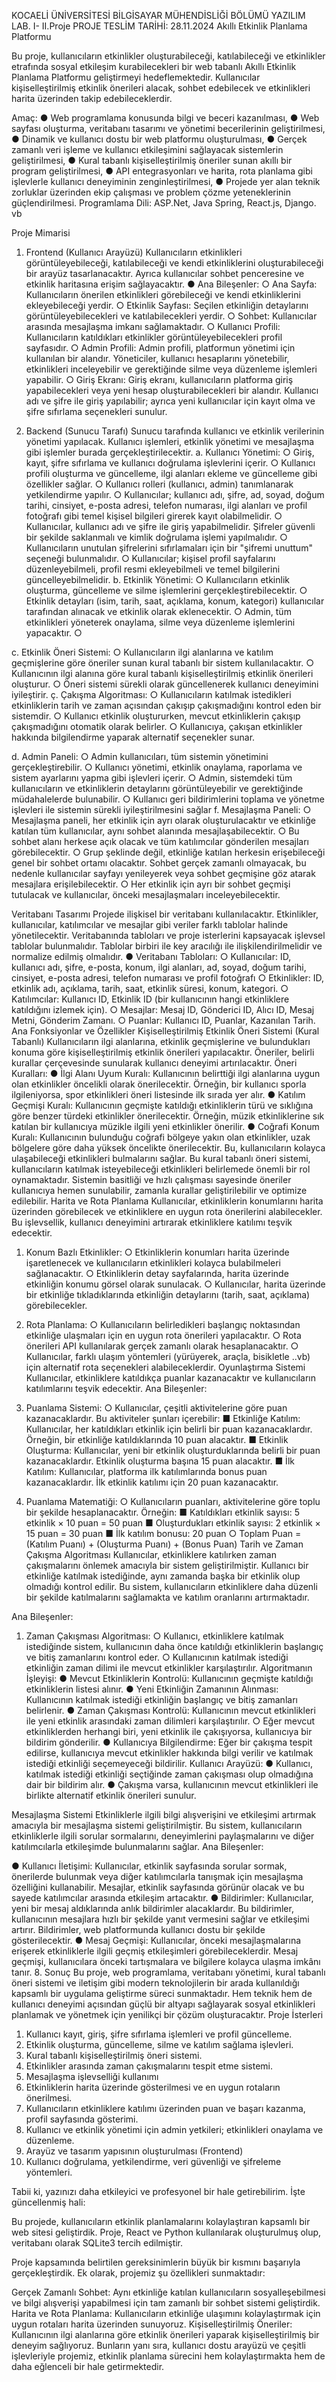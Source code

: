 KOCAELİ ÜNİVERSİTESİ
BİLGİSAYAR MÜHENDİSLİĞİ BÖLÜMÜ
YAZILIM LAB. I- II.Proje
PROJE TESLİM TARİHİ: 28.11.2024
Akıllı Etkinlik Planlama Platformu


Bu proje, kullanıcıların etkinlikler oluşturabileceği, katılabileceği ve etkinlikler etrafında
sosyal etkileşim kurabilecekleri bir web tabanlı Akıllı Etkinlik Planlama Platformu
geliştirmeyi hedeflemektedir. Kullanıcılar kişiselleştirilmiş etkinlik önerileri alacak, sohbet
edebilecek ve etkinlikleri harita üzerinden takip edebileceklerdir.


Amaç:
● Web programlama konusunda bilgi ve beceri kazanılması,
● Web sayfası oluşturma, veritabanı tasarımı ve yönetimi becerilerinin geliştirilmesi,
● Dinamik ve kullanıcı dostu bir web platformu oluşturulması,
● Gerçek zamanlı veri işleme ve kullanıcı etkileşimini sağlayacak sistemlerin
geliştirilmesi,
● Kural tabanlı kişiselleştirilmiş öneriler sunan akıllı bir program geliştirilmesi,
● API entegrasyonları ve harita, rota planlama gibi işlevlerle kullanıcı deneyiminin
zenginleştirilmesi,
● Projede yer alan teknik zorluklar üzerinden ekip çalışması ve problem çözme
yeteneklerinin güçlendirilmesi.
Programlama Dili: ASP.Net, Java Spring, React.js, Django. vb



Proje Mimarisi

1. Frontend (Kullanıcı Arayüzü)
Kullanıcıların etkinlikleri görüntüleyebileceği, katılabileceği ve kendi etkinliklerini
oluşturabileceği bir arayüz tasarlanacaktır. Ayrıca kullanıcılar sohbet penceresine ve etkinlik
haritasına erişim sağlayacaktır.
● Ana Bileşenler:
○ Ana Sayfa: Kullanıcıların önerilen etkinlikleri görebileceği ve kendi
etkinliklerini ekleyebileceği yerdir.
○ Etkinlik Sayfası: Seçilen etkinliğin detaylarını görüntüleyebilecekleri ve
katılabilecekleri yerdir.
○ Sohbet: Kullanıcılar arasında mesajlaşma imkanı sağlamaktadır.
○ Kullanıcı Profili: Kullanıcıların katıldıkları etkinlikler görüntüleyebilecekleri
profil sayfasıdır.
○ Admin Profili: Admin profili, platformun yönetimi için kullanılan bir alandır.
Yöneticiler, kullanıcı hesaplarını yönetebilir, etkinlikleri inceleyebilir ve
gerektiğinde silme veya düzenleme işlemleri yapabilir.
○ Giriş Ekranı: Giriş ekranı, kullanıcıların platforma giriş yapabilecekleri veya
yeni hesap oluşturabilecekleri bir alandır. Kullanıcı adı ve şifre ile giriş
yapılabilir; ayrıca yeni kullanıcılar için kayıt olma ve şifre sıfırlama seçenekleri
sunulur.


2. Backend (Sunucu Tarafı)
Sunucu tarafında kullanıcı ve etkinlik verilerinin yönetimi yapılacak. Kullanıcı işlemleri,
etkinlik yönetimi ve mesajlaşma gibi işlemler burada gerçekleştirilecektir.
a. Kullanıcı Yönetimi:
○ Giriş, kayıt, şifre sıfırlama ve kullanıcı doğrulama işlevlerini içerir.
○ Kullanıcı profili oluşturma ve güncelleme, ilgi alanları ekleme ve güncelleme
gibi özellikler sağlar.
○ Kullanıcı rolleri (kullanıcı, admin) tanımlanarak yetkilendirme yapılır.
○ Kullanıcılar; kullanıcı adı, şifre, ad, soyad, doğum tarihi, cinsiyet, e-posta
adresi, telefon numarası, ilgi alanları ve profil fotoğrafı gibi temel kişisel
bilgileri girerek kayıt olabilmelidir.
○ Kullanıcılar, kullanıcı adı ve şifre ile giriş yapabilmelidir. Şifreler güvenli bir
şekilde saklanmalı ve kimlik doğrulama işlemi yapılmalıdır.
○ Kullanıcıların unutulan şifrelerini sıfırlamaları için bir "şifremi unuttum"
seçeneği bulunmalıdır.
○ Kullanıcılar; kişisel profil sayfalarını düzenleyebilmeli, profil resmi
ekleyebilmeli ve temel bilgilerini güncelleyebilmelidir.
b. Etkinlik Yönetimi:
○ Kullanıcıların etkinlik oluşturma, güncelleme ve silme işlemlerini
gerçekleştirebilecektir.
○ Etkinlik detayları (isim, tarih, saat, açıklama, konum, kategori) kullanıcılar
tarafından alınacak ve etkinlik olarak eklenecektir.
○ Admin, tüm etkinlikleri yöneterek onaylama, silme veya düzenleme işlemlerini
yapacaktır.
○


c. Etkinlik Öneri Sistemi:
○ Kullanıcıların ilgi alanlarına ve katılım geçmişlerine göre öneriler sunan kural
tabanlı bir sistem kullanılacaktır.
○ Kullanıcının ilgi alanına göre kural tabanlı kişiselleştirilmiş etkinlik önerileri
oluşturur.
○ Öneri sistemi sürekli olarak güncellenerek kullanıcı deneyimini iyileştirir.
ç. Çakışma Algoritması:
○ Kullanıcıların katılmak istedikleri etkinliklerin tarih ve zaman açısından çakışıp
çakışmadığını kontrol eden bir sistemdir.
○ Kullanıcı etkinlik oluştururken, mevcut etkinliklerin çakışıp çakışmadığını
otomatik olarak belirler.
○ Kullanıcıya, çakışan etkinlikler hakkında bilgilendirme yaparak alternatif
seçenekler sunar.



d. Admin Paneli:
○ Admin kullanıcıları, tüm sistemin yönetimini gerçekleştirebilir.
○ Kullanıcı yönetimi, etkinlik onaylama, raporlama ve sistem ayarlarını yapma
gibi işlevleri içerir.
○ Admin, sistemdeki tüm kullanıcıların ve etkinliklerin detaylarını
görüntüleyebilir ve gerektiğinde müdahalelerde bulunabilir.
○ Kullanıcı geri bildirimlerini toplama ve yönetme işlevleri ile sistemin sürekli
iyileştirilmesini sağlar
f. Mesajlaşma Paneli:
○ Mesajlaşma paneli, her etkinlik için ayrı olarak oluşturulacaktır ve etkinliğe
katılan tüm kullanıcılar, aynı sohbet alanında mesajlaşabilecektir.
○ Bu sohbet alanı herkese açık olacak ve tüm katılımcılar gönderilen mesajları
görebilecektir.
○ Grup şeklinde değil, etkinliğe katılan herkesin erişebileceği genel bir sohbet
ortamı olacaktır. Sohbet gerçek zamanlı olmayacak, bu nedenle kullanıcılar
sayfayı yenileyerek veya sohbet geçmişine göz atarak mesajlara
erişilebilecektir.
○ Her etkinlik için ayrı bir sohbet geçmişi tutulacak ve kullanıcılar, önceki
mesajlaşmaları inceleyebilecektir.



Veritabanı Tasarımı
Projede ilişkisel bir veritabanı kullanılacaktır. Etkinlikler, kullanıcılar, katılımcılar ve mesajlar
gibi veriler farklı tablolar halinde yönetilecektir. Veritabanında tabloları ve proje isterlerini
kapsayacak işlevsel tablolar bulunmalıdır. Tablolar birbiri ile key aracılığı ile
ilişkilendirilmelidir ve normalize edilmiş olmalıdır.
● Veritabanı Tabloları:
○ Kullanıcılar: ID, kullanıcı adı, şifre, e-posta, konum, ilgi alanları, ad, soyad,
doğum tarihi, cinsiyet, e-posta adresi, telefon numarası ve profil fotoğrafı
○ Etkinlikler: ID, etkinlik adı, açıklama, tarih, saat, etkinlik süresi, konum,
kategori.
○ Katılımcılar: Kullanıcı ID, Etkinlik ID (bir kullanıcının hangi etkinliklere
katıldığını izlemek için).
○ Mesajlar: Mesaj ID, Gönderici ID, Alıcı ID, Mesaj Metni, Gönderim Zamanı.
○ Puanlar: Kullanıcı ID, Puanlar, Kazanılan Tarih.
Ana Fonksiyonlar ve Özellikler
Kişiselleştirilmiş Etkinlik Öneri Sistemi (Kural Tabanlı)
Kullanıcıların ilgi alanlarına, etkinlik geçmişlerine ve bulundukları konuma göre
kişiselleştirilmiş etkinlik önerileri yapılacaktır. Öneriler, belirli kurallar çerçevesinde sunularak
kullanıcı deneyimi artırılacaktır.
Öneri Kuralları:
● İlgi Alanı Uyum Kuralı: Kullanıcının belirttiği ilgi alanlarına uygun olan etkinlikler
öncelikli olarak önerilecektir. Örneğin, bir kullanıcı sporla ilgileniyorsa, spor
etkinlikleri öneri listesinde ilk sırada yer alır.
● Katılım Geçmişi Kuralı: Kullanıcının geçmişte katıldığı etkinliklerin türü ve
sıklığına göre benzer türdeki etkinlikler önerilecektir. Örneğin, müzik etkinliklerine
sık katılan bir kullanıcıya müzikle ilgili yeni etkinlikler önerilir.
● Coğrafi Konum Kuralı: Kullanıcının bulunduğu coğrafi bölgeye yakın olan
etkinlikler, uzak bölgelere göre daha yüksek öncelikte önerilecektir. Bu, kullanıcıların
kolayca ulaşabileceği etkinlikleri bulmalarını sağlar.
Bu kural tabanlı öneri sistemi, kullanıcıların katılmak isteyebileceği etkinlikleri belirlemede
önemli bir rol oynamaktadır. Sistemin basitliği ve hızlı çalışması sayesinde öneriler kullanıcıya
hemen sunulabilir, zamanla kurallar geliştirilebilir ve optimize edilebilir.
Harita ve Rota Planlama
Kullanıcılar, etkinliklerin konumlarını harita üzerinden görebilecek ve etkinliklere en uygun
rota önerilerini alabilecekler. Bu işlevsellik, kullanıcı deneyimini artırarak etkinliklere katılımı
teşvik edecektir.


1. Konum Bazlı Etkinlikler:
○ Etkinliklerin konumları harita üzerinde işaretlenecek ve kullanıcıların
etkinlikleri kolayca bulabilmeleri sağlanacaktır.
○ Etkinliklerin detay sayfalarında, harita üzerinde etkinliğin konumu görsel
olarak sunulacak.
○ Kullanıcılar, harita üzerinde bir etkinliğe tıkladıklarında etkinliğin detaylarını
(tarih, saat, açıklama) görebilecekler.


2. Rota Planlama:
○ Kullanıcıların belirledikleri başlangıç noktasından etkinliğe ulaşmaları için en
uygun rota önerileri yapılacaktır.
○ Rota önerileri API kullanılarak gerçek zamanlı olarak hesaplanacaktır.
○ Kullanıcılar, farklı ulaşım yöntemleri (yürüyerek, araçla, bisikletle ..vb) için
alternatif rota seçenekleri alabileceklerdir.
Oyunlaştırma Sistemi
Kullanıcılar, etkinliklere katıldıkça puanlar kazanacaktır ve kullanıcıların katılımlarını teşvik
edecektir.
Ana Bileşenler:


1. Puanlama Sistemi:
○ Kullanıcılar, çeşitli aktivitelerine göre puan kazanacaklardır. Bu aktiviteler
şunları içerebilir:
■ Etkinliğe Katılım: Kullanıcılar, her katıldıkları etkinlik için belirli bir
puan kazanacaklardır. Örneğin, bir etkinliğe katıldıklarında 10 puan
alacaktır.
■ Etkinlik Oluşturma: Kullanıcılar, yeni bir etkinlik oluşturduklarında
belirli bir puan kazanacaklardır. Etkinlik oluşturma başına 15 puan
alacaktır.
■ İlk Katılım: Kullanıcılar, platforma ilk katılımlarında bonus puan
kazanacaklardır. İlk etkinlik katılımı için 20 puan kazanacaktır.


2. Puanlama Matematiği:
○ Kullanıcıların puanları, aktivitelerine göre toplu bir şekilde hesaplanacaktır.
Örneğin:
■ Katıldıkları etkinlik sayısı: 5 etkinlik × 10 puan = 50 puan
■ Oluşturdukları etkinlik sayısı: 2 etkinlik × 15 puan = 30 puan
■ İlk katılım bonusu: 20 puan
○ Toplam Puan = (Katılım Puanı) + (Oluşturma Puanı) + (Bonus Puan)
Tarih ve Zaman Çakışma Algoritması
Kullanıcılar, etkinliklere katılırken zaman çakışmalarını önlemek amacıyla bir sistem
geliştirilmiştir. Kullanıcı bir etkinliğe katılmak istediğinde, aynı zamanda başka bir etkinlik
olup olmadığı kontrol edilir. Bu sistem, kullanıcıların etkinliklere daha düzenli bir şekilde
katılmalarını sağlamakta ve katılım oranlarını artırmaktadır.

Ana Bileşenler:

1. Zaman Çakışması Algoritması:
○ Kullanıcı, etkinliklere katılmak istediğinde sistem, kullanıcının daha önce
katıldığı etkinliklerin başlangıç ve bitiş zamanlarını kontrol eder.
○ Kullanıcının katılmak istediği etkinliğin zaman dilimi ile mevcut etkinlikler
karşılaştırılır.
Algoritmanın İşleyişi:
● Mevcut Etkinliklerin Kontrolü: Kullanıcının geçmişte katıldığı etkinliklerin listesi
alınır.
● Yeni Etkinliğin Zamanının Alınması: Kullanıcının katılmak istediği etkinliğin
başlangıç ve bitiş zamanları belirlenir.
● Zaman Çakışması Kontrolü: Kullanıcının mevcut etkinlikleri ile yeni etkinlik
arasındaki zaman dilimleri karşılaştırılır.
○ Eğer mevcut etkinliklerden herhangi biri, yeni etkinlik ile çakışıyorsa,
kullanıcıya bir bildirim gönderilir.
● Kullanıcıya Bilgilendirme: Eğer bir çakışma tespit edilirse, kullanıcıya mevcut
etkinlikler hakkında bilgi verilir ve katılmak istediği etkinliği seçemeyeceği bildirilir.
Kullanıcı Arayüzü:
● Kullanıcı, katılmak istediği etkinliği seçtiğinde zaman çakışması olup olmadığına dair
bir bildirim alır.
● Çakışma varsa, kullanıcının mevcut etkinlikleri ile birlikte alternatif etkinlik önerileri
sunulur.


Mesajlaşma Sistemi
Etkinliklerle ilgili bilgi alışverişini ve etkileşimi artırmak amacıyla bir mesajlaşma sistemi
geliştirilmiştir. Bu sistem, kullanıcıların etkinliklerle ilgili sorular sormalarını, deneyimlerini
paylaşmalarını ve diğer katılımcılarla etkileşimde bulunmalarını sağlar.
Ana Bileşenler:

● Kullanıcı İletişimi:
Kullanıcılar, etkinlik sayfasında sorular sormak, önerilerde bulunmak veya diğer
katılımcılarla tanışmak için mesajlaşma özelliğini kullanabilir. Mesajlar, etkinlik
sayfasında görünür olacak ve bu sayede katılımcılar arasında etkileşim artacaktır.
● Bildirimler:
Kullanıcılar, yeni bir mesaj aldıklarında anlık bildirimler alacaklardır. Bu bildirimler,
kullanıcının mesajlara hızlı bir şekilde yanıt vermesini sağlar ve etkileşimi artırır.
Bildirimler, web platformunda kullanıcı dostu bir şekilde gösterilecektir.
● Mesaj Geçmişi:
Kullanıcılar, önceki mesajlaşmalarına erişerek etkinliklerle ilgili geçmiş etkileşimleri
görebileceklerdir. Mesaj geçmişi, kullanıcılara önceki tartışmalara ve bilgilere
kolayca ulaşma imkânı tanır.
8. Sonuç
Bu proje, web programlama, veritabanı yönetimi, kural tabanlı öneri sistemi ve iletişim gibi
modern teknolojilerin bir arada kullanıldığı kapsamlı bir uygulama geliştirme süreci
sunmaktadır. Hem teknik hem de kullanıcı deneyimi açısından güçlü bir altyapı sağlayarak
sosyal etkinlikleri planlamak ve yönetmek için yenilikçi bir çözüm oluşturacaktır.
Proje İsterleri
1. Kullanıcı kayıt, giriş, şifre sıfırlama işlemleri ve profil güncelleme.
2. Etkinlik oluşturma, güncelleme, silme ve katılım sağlama işlevleri.
3. Kural tabanlı kişiselleştirilmiş öneri sistemi.
4. Etkinlikler arasında zaman çakışmalarını tespit etme sistemi.
5. Mesajlaşma işlevselliği kullanımı
6. Etkinliklerin harita üzerinde gösterilmesi ve en uygun rotaların önerilmesi.
7. Kullanıcıların etkinliklere katılımı üzerinden puan ve başarı kazanma, profil sayfasında
gösterimi.
8. Kullanıcı ve etkinlik yönetimi için admin yetkileri; etkinlikleri onaylama ve düzenleme.
9. Arayüz ve tasarım yapısının oluşturulması (Frontend)
10. Kullanıcı doğrulama, yetkilendirme, veri güvenliği ve şifreleme yöntemleri.




Tabii ki, yazınızı daha etkileyici ve profesyonel bir hale getirebilirim. İşte güncellenmiş hali:

Bu projede, kullanıcıların etkinlik planlamalarını kolaylaştıran kapsamlı bir web sitesi geliştirdik. Proje, React ve Python kullanılarak oluşturulmuş olup, veritabanı olarak SQLite3 tercih edilmiştir.

Proje kapsamında belirtilen gereksinimlerin büyük bir kısmını başarıyla gerçekleştirdik. Ek olarak, projemiz şu özellikleri sunmaktadır:

Gerçek Zamanlı Sohbet: Aynı etkinliğe katılan kullanıcıların sosyalleşebilmesi ve bilgi alışverişi yapabilmesi için tam zamanlı bir sohbet sistemi geliştirdik.
Harita ve Rota Planlama: Kullanıcıların etkinliğe ulaşımını kolaylaştırmak için uygun rotaları harita üzerinden sunuyoruz.
Kişiselleştirilmiş Öneriler: Kullanıcının ilgi alanlarına göre etkinlik önerileri yaparak kişiselleştirilmiş bir deneyim sağlıyoruz.
Bunların yanı sıra, kullanıcı dostu arayüzü ve çeşitli işlevleriyle projemiz, etkinlik planlama sürecini hem kolaylaştırmakta hem de daha eğlenceli bir hale getirmektedir.
